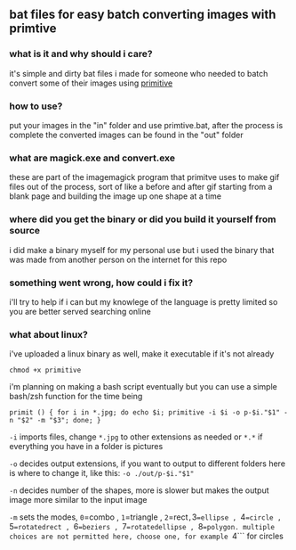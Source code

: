 ## bat files for easy batch converting images with primtive

### what is it and why should i care?
it's simple and dirty bat files i made for someone who needed to batch convert some of their images using [primitive](https://github.com/fogleman/primitive)

### how to use?
put your images in the "in" folder and use primtive.bat, after the process is complete the converted images can be found in the "out" folder

### what are magick.exe and convert.exe
these are part of the imagemagick program that primitve uses to make gif files out of the process, sort of like a before and after gif starting from a blank page and building the image up one shape at a time

### where did you get the binary or did you build it yourself from source
i did make a binary myself for my personal use but i used the binary that was made from another person on the internet for this repo

### something went wrong, how could i fix it?
i'll try to help if i can but my knowlege of the language is pretty limited so you are better served searching online

### what about linux?
i've uploaded a linux binary as well, make it executable if it's not already 
```
chmod +x primitive
```
i'm planning on making a bash script eventually but you can use a simple bash/zsh function for the time being
```
primit () { for i in *.jpg; do echo $i; primitive -i $i -o p-$i."$1" -n "$2" -m "$3"; done; }
```
```-i``` imports files, change ```*.jpg``` to other extensions as needed or ```*.*``` if everything you have in a folder is pictures

```-o``` decides output extensions, if you want to output to different folders here is where to change it, like this: ```-o ./out/p-$i."$1"``` 

```-n``` decides number of the shapes, more is slower but makes the output image more similar to the input image

```-m``` sets the modes, ```0```=combo , ```1```=triangle , ```2```=rect``` , ```3```=ellipse , ```4```=circle , ```5```=rotatedrect , ```6```=beziers , ```7```=rotatedellipse , ```8```=polygon. multiple choices are not permitted here, choose one, for example ```4``` for circles
